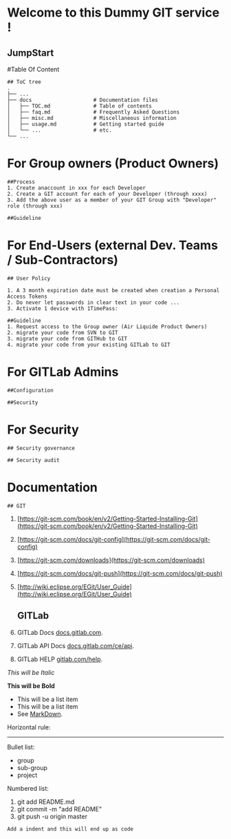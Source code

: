 
Welcome to this Dummy GIT service !
==============

JumpStart
--------------

#Table Of Content

	## ToC tree
	.
	├── ...
	├── docs                    # Documentation files
	│   ├── TOC.md              # Table of contents
	│   ├── faq.md              # Frequently Asked Questions
	│   ├── misc.md             # Miscellaneous information
	│   ├── usage.md            # Getting started guide
	│   └── ...                 # etc.
	└── ...

# For Group owners (Product Owners)

    ##Process
    1. Create anaccount in xxx for each Developer
    2. Create a GIT account for each of your Developer (through xxxx)
    3. Add the above user as a member of your GIT Group with "Developer" role (through xxx)
        
    ##Guideline
    
# For End-Users (external Dev. Teams / Sub-Contractors)

    ## User Policy
    	
    1. A 3 month expiration date must be created when creation a Personal Access Tokens
    2. Do never let passwords in clear text in your code ...
    3. Activate 1 device with 1TimePass:
    
    ##Guideline   
    1. Request access to the Group owner (Air Liquide Product Owners)
    2. migrate your code from SVN to GIT
    3. migrate your code from GITHub to GIT 
    4. migrate your code from your existing GITLab to GIT     
    
# For GITLab Admins

    ##Configuration
    
    ##Security 

# For Security

    ## Security governance
    
    ## Security audit  

# Documentation    
    
    ## GIT
1. [https://git-scm.com/book/en/v2/Getting-Started-Installing-Git](https://git-scm.com/book/en/v2/Getting-Started-Installing-Git)
2. [https://git-scm.com/docs/git-config](https://git-scm.com/docs/git-config)
3. [https://git-scm.com/downloads](https://git-scm.com/downloads)
4. [https://git-scm.com/docs/git-push](https://git-scm.com/docs/git-push)
5. [http://wiki.eclipse.org/EGit/User_Guide](http://wiki.eclipse.org/EGit/User_Guide)
    	
    	
    ## GITLab
    
1. GITLab Docs [docs.gitlab.com](https://docs.gitlab.com  "GITLab Docs").
2. GITLab API Docs [docs.gitlab.com/ce/api](https://docs.gitlab.com/ce/api "GITLab API Docs").
3. GITLab HELP [gitlab.com/help](https://gitlab.com/help "GITLab HELP"). 

    	            
*This will be Italic*

**This will be Bold**

- This will be a list item
- This will be a list item
- See  [MarkDown](https://en.wikipedia.org/wiki/Markdown "No TITLE"). 

Horizontal rule:

---

Bullet list:

  * group
  * sub-group
  * project

Numbered list:

  1. git add README.md
  2. git commit -m "add README"
  3. git push -u origin master
  
    Add a indent and this will end up as code
    
